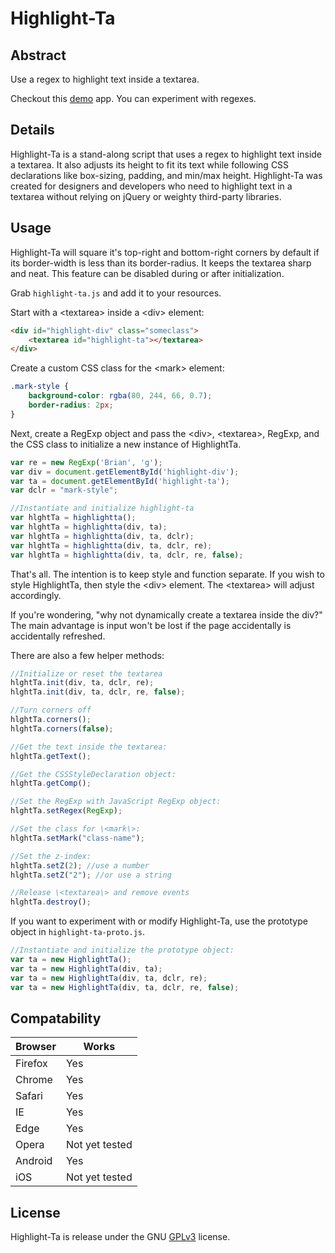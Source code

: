 # Highlight-Ta #

## Abstract ##

Use a regex to highlight text inside a textarea.

Checkout this [demo](https://taylor-vann.github.io/highlight-ta/) app. You can experiment with regexes.

## Details ##

Highlight-Ta is a stand-along script that uses a regex to highlight text inside a textarea. It also adjusts its height to fit its text while following CSS declarations like box-sizing, padding, and min/max height. Highlight-Ta was created for designers and developers who need to highlight text in a textarea without relying on jQuery or weighty third-party libraries.

## Usage ##

Highlight-Ta will square it's top-right and bottom-right corners by default if its border-width is less than its border-radius. It keeps the textarea sharp and neat. This feature can be disabled during or after initialization.

Grab `highlight-ta.js` and add it to your resources.

Start with a \<textarea\> inside a \<div\> element:

```HTML
<div id="highlight-div" class="someclass">
	<textarea id="highlight-ta"></textarea>	
</div>
```

Create a custom CSS class for the \<mark\> element:

```CSS
.mark-style {
	background-color: rgba(80, 244, 66, 0.7);
	border-radius: 2px;
}
```

Next, create a RegExp object and pass the \<div\>, \<textarea\>, RegExp, and the CSS class to initialize a new instance of HighlightTa.

```Javascript
var re = new RegExp('Brian', 'g');
var div = document.getElementById('highlight-div');
var ta = document.getElementById('highlight-ta');
var dclr = "mark-style";

//Instantiate and initialize highlight-ta
var hlghtTa = highlightta();
var hlghtTa = highlightta(div, ta);
var hlghtTa = highlightta(div, ta, dclr);
var hlghtTa = highlightta(div, ta, dclr, re);
var hlghtTa = highlightta(div, ta, dclr, re, false);
```

That's all. The intention is to keep style and function separate. If you wish to style HighlightTa, then style the \<div\> element. The \<textarea\> will adjust accordingly.

If you're wondering, "why not dynamically create a textarea inside the div?" The main advantage is input won't be lost if the page accidentally is accidentally refreshed.

There are also a few helper methods:

```Javascript
//Initialize or reset the textarea
hlghtTa.init(div, ta, dclr, re);
hlghtTa.init(div, ta, dclr, re, false);

//Turn corners off
hlghtTa.corners();
hlghtTa.corners(false);

//Get the text inside the textarea:
hlghtTa.getText();

//Get the CSSStyleDeclaration object:
hlghtTa.getComp();

//Set the RegExp with JavaScript RegExp object:
hlghtTa.setRegex(RegExp);

//Set the class for \<mark\>:
hlghtTa.setMark("class-name");

//Set the z-index:
hlghtTa.setZ(2); //use a number
hlghtTa.setZ("2"); //or use a string

//Release \<textarea\> and remove events
hlghtTa.destroy();
```

If you want to experiment with or modify Highlight-Ta, use the prototype object in `highlight-ta-proto.js`.

```Javascript
//Instantiate and initialize the prototype object:
var ta = new HighlightTa();
var ta = new HighlightTa(div, ta);
var ta = new HighlightTa(div, ta, dclr, re);
var ta = new HighlightTa(div, ta, dclr, re, false);
```

## Compatability ##

Browser | Works
---|---
Firefox | Yes
Chrome | Yes
Safari | Yes
IE | Yes
Edge | Yes
Opera | Not yet tested
Android | Yes
iOS | Not yet tested

## License ##

Highlight-Ta is release under the GNU [GPLv3](https://www.gnu.org/licenses/gpl-3.0.en.html) license.

